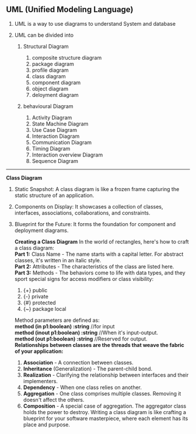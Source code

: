 ## UML (Unified Modeling Language)
1. UML is a way to use diagrams to understand System and database
2. UML can be divided into

    1. Structural Diagram
        1. composite structure diagram
        2. package diagram
        3. profile diagram
        4. class diagram
        5. component diagram
        6. object diagram
        7. deloyment diagram
           
    2. behavioural Diagram
        1. Activity Diagram
        2. State Machine Diagram
        3. Use Case Diagram
        4. Interaction Diagram
        5. Communication Diagram
        6. Timing Diagram
        7. Interaction overview Diagram
        8. Sequence Diagram
_____________________________________________

**Class Diagram**
1. Static Snapshot: A class diagram is like a frozen frame capturing the static structure of an application.
2. Components on Display: It showcases a collection of classes, interfaces, associations, collaborations, and constraints.
3. Blueprint for the Future: It forms the foundation for component and deployment diagrams.
   
   **Creating a Class Diagram**
   In the world of rectangles, here's how to craft a class diagram: <br/>
   **Part 1:** Class Name - The name starts with a capital letter. For abstract classes, it's written in an italic style. <br/>
   **Part 2:** Attributes - The characteristics of the class are listed here.  <br/>
   **Part 3:** Methods - The behaviors come to life with data types, and they sport special signs for access modifiers or class visibility:  <br/>
   1. {+} public 
   2. {-} private
   3. {#} protected
   4. {~} package local <br/>
   
    Method parameters are defined as: <br/>
   **method (in p1:boolean) :string** //for input <br/>
   **method (inout p1:boolean) :string**   //When it's input-output. <br/>
   **method (out p1:boolean) :string**    //Reserved for output. <br/>
   **Relationships between classes are the threads that weave the fabric of your application:**

   1. **Association** - A connection between classes.
   2. **Inheritance** (Generalization) - The parent-child bond.
   3. **Realization** - Clarifying the relationship between interfaces and their implementers.
   4. **Dependency** - When one class relies on another.
   5. **Aggregation** - One class comprises multiple classes. Removing it doesn't affect the others.
   6. **Composition** - A special case of aggregation. The aggregator class holds the power to destroy.
   Writing a class diagram is like crafting a blueprint for your software masterpiece, where each element has its place and purpose.

   
    
        
